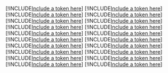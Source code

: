 [!INCLUDE[Include a token here](refs1541062373172/r1.md)]
[!INCLUDE[Include a token here](refs1541062373172/r2.md)]
[!INCLUDE[Include a token here](refs1541062373172/r3.md)]
[!INCLUDE[Include a token here](refs1541062373172/r4.md)]
[!INCLUDE[Include a token here](refs1541062373172/r5.md)]
[!INCLUDE[Include a token here](refs1541062373172/r6.md)]
[!INCLUDE[Include a token here](refs1541062373172/r7.md)]
[!INCLUDE[Include a token here](refs1541062373172/r8.md)]
[!INCLUDE[Include a token here](refs1541062373172/r9.md)]
[!INCLUDE[Include a token here](refs1541062373172/r10.md)]
[!INCLUDE[Include a token here](refs1541062373172/r11.md)]
[!INCLUDE[Include a token here](refs1541062373172/r12.md)]
[!INCLUDE[Include a token here](refs1541062373172/r13.md)]
[!INCLUDE[Include a token here](refs1541062373172/r14.md)]
[!INCLUDE[Include a token here](refs1541062373172/r15.md)]
[!INCLUDE[Include a token here](refs1541062373172/r16.md)]
[!INCLUDE[Include a token here](refs1541062373172/r17.md)]
[!INCLUDE[Include a token here](refs1541062373172/r18.md)]
[!INCLUDE[Include a token here](refs1541062373172/r19.md)]
[!INCLUDE[Include a token here](refs1541062373172/r20.md)]